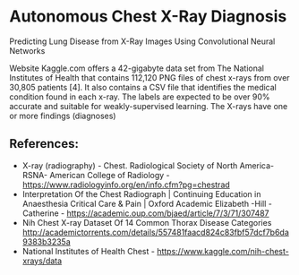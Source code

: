 # Autonomous Chest X-Ray Diagnosis
Predicting Lung Disease from X-Ray Images Using Convolutional Neural Networks

Website ​Kaggle.com ​offers a 42-gigabyte data set from The National Institutes of Health that contains 112,120 PNG files of chest x-rays from over 30,805 patients [4]. It also contains a CSV file that identifies the medical condition found in each x-ray. The labels are expected to be over 90% accurate and suitable for weakly-supervised learning. The X-rays have one or more findings (diagnoses)

## References:
* X-ray (radiography) - Chest. Radiological Society of North America- RSNA- American College of Radiology -https://www.radiologyinfo.org/en/info.cfm?pg=chestrad
* Interpretation Of the Chest Radiograph | Continuing Education in Anaesthesia Critical Care & Pain | Oxford Academic  Elizabeth -Hill -Catherine - https://academic.oup.com/bjaed/article/7/3/71/307487
* Nih Chest X-ray Dataset Of 14 Common Thorax Disease Categories http://academictorrents.com/details/557481faacd824c83fbf57dcf7b6da9383b3235a 
* National Institutes of Health Chest - https://www.kaggle.com/nih-chest-xrays/data
